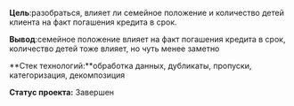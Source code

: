 **Цель**:разобраться, влияет ли семейное положение и количество детей клиента на факт погашения кредита в срок.

**Вывод**:семейное положение влияет на факт погашения кредита в срок, количество детей тоже влияет, но чуть менее заметно

**Стек технологий:**обработка данных, дубликаты, пропуски, категоризация, декомпозиция

**Статус проекта:** Завершен